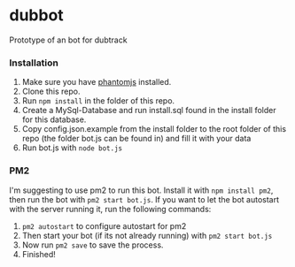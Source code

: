 # dubbot
Prototype of an bot for dubtrack

### Installation

1. Make sure you have [phantomjs](http://phantomjs.org/) installed.
2. Clone this repo.
3. Run ```npm install``` in the folder of this repo.
4. Create a MySql-Database and run install.sql found in the install folder for this database.
5. Copy config.json.example from the install folder to the root folder of this repo (the folder bot.js can be found in) and fill it with your data
6. Run bot.js with ```node bot.js```

### PM2

I'm suggesting to use pm2 to run this bot. Install it with ```npm install pm2```, then run the bot with ```pm2 start bot.js```.
If you want to let the bot autostart with the server running it, run the following commands:
1. ```pm2 autostart``` to configure autostart for pm2
2. Then start your bot (if its not already running) with ```pm2 start bot.js```
3. Now run ```pm2 save``` to save the process.
4. Finished!
